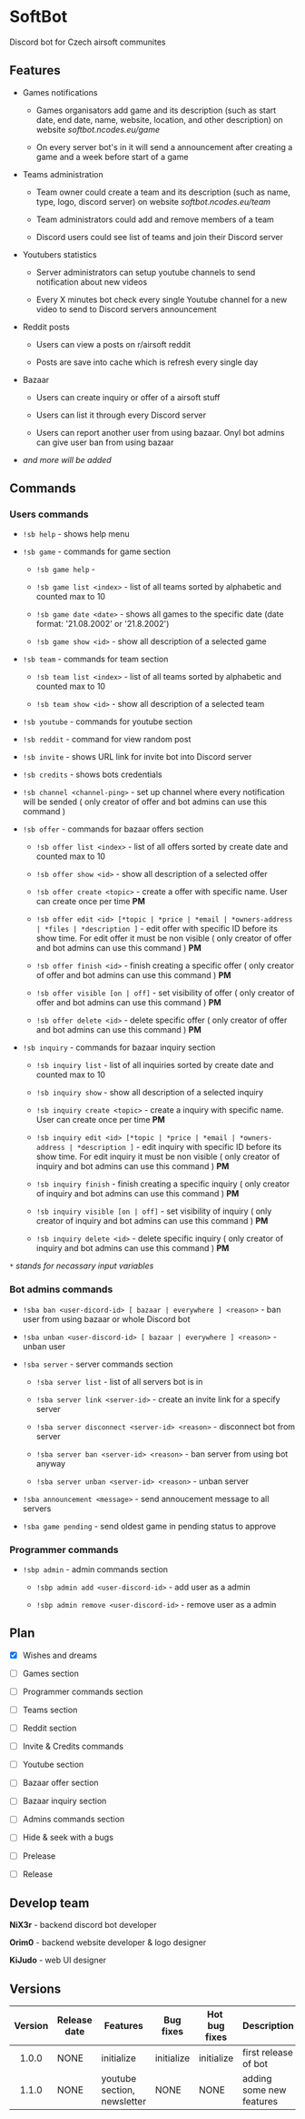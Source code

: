 # SoftBot

Discord bot for Czech airsoft communites

## Features

- Games notifications
  
  - Games organisators add game and its description (such as start date, end date, name, website, location, and other description) on website *softbot.ncodes.eu/game*
  
  - On every server bot's in it will send a announcement after creating a game and a week before start of a game

- Teams administration
  
  - Team owner could create a team and its description (such as name, type, logo, discord server) on website *softbot.ncodes.eu/team*
  
  - Team administrators could add and remove members of a team
  
  - Discord users could see list of teams and join their Discord server

- Youtubers statistics
  
  - Server administrators can setup youtube channels to send notification about new videos
  
  - Every X minutes bot check every single Youtube channel for a new video to send to Discord servers announcement

- Reddit posts
  
  - Users can view a posts on r/airsoft reddit
  
  - Posts are save into cache which is refresh every single day

- Bazaar
  
  - Users can create inquiry or offer of a airsoft stuff
  
  - Users can list it through every Discord server
  
  - Users can report another user from using bazaar. Onyl bot admins can give user ban from using bazaar

- *and more will be added*

## Commands

### Users commands

- `!sb help` - shows help menu

- `!sb game` - commands for game section
  
  - `!sb game help` -
  
  - `!sb game list <index>` - list of all teams sorted by alphabetic and counted max to 10
  
  - `!sb game date <date>` - shows all games to the specific date (date format: '21.08.2002' or '21.8.2002')
  
  - `!sb game show <id>` - show all description of a selected game

- `!sb team` - commands for team section
  
  - `!sb team list <index>` - list of all teams sorted by alphabetic and counted max to 10
  
  - `!sb team show <id>` - show all description of a selected team

- `!sb youtube` - commands for youtube section

- `!sb reddit` - command for view random post

- `!sb invite` - shows URL link for invite bot into Discord server

- `!sb credits` - shows bots credentials

- `!sb channel <channel-ping>` - set up channel where every notification will be sended ( only creator of offer and bot admins can use this command )

- `!sb offer` - commands for bazaar offers section
  
  - `!sb offer list <index>` - list of all offers sorted by create date and counted max to 10
  
  - `!sb offer show <id>` - show all description of a selected offer
  
  - `!sb offer create <topic>` - create a offer with specific name. User can create once per time **PM**
  
  - `!sb offer edit <id> [*topic | *price | *email | *owners-address | *files | *description ]` - edit offer with specific ID before its show time. For edit offer it must be non visible ( only creator of offer and bot admins can use this command ) **PM**
  
  - `!sb offer finish <id>` - finish creating a specific offer ( only creator of offer and bot admins can use this command ) **PM**
  
  - `!sb offer visible [on | off]` - set visibility of offer ( only creator of offer and bot admins can use this command ) **PM**
  
  - `!sb offer delete <id>` - delete specific offer ( only creator of offer and bot admins can use this command ) **PM**

- `!sb inquiry` - commands for bazaar inquiry section
  
  - `!sb inquiry list` - list of all inquiries sorted by create date and counted max to 10
  
  - `!sb inquiry show` - show all description of a selected inquiry
  
  - `!sb inquiry create <topic>` - create a inquiry with specific name. User can create once per time **PM**
  
  - `!sb inquiry edit <id> [*topic | *price | *email | *owners-address | *description ]` - edit inquiry with specific ID before its show time. For edit inquiry it must be non visible ( only creator of inquiry and bot admins can use this command ) **PM**
  
  - `!sb inquiry finish` - finish creating a specific inquiry ( only creator of inquiry and bot admins can use this command ) **PM**
  
  - `!sb inquiry visible [on | off]` - set visibility of inquiry ( only creator of inquiry and bot admins can use this command ) **PM**
  
  - `!sb inquiry delete <id>` - delete specific inquiry ( only creator of inquiry and bot admins can use this command ) **PM**

*`*` stands for necassary input variables*

### Bot admins commands

- `!sba ban <user-dicord-id> [ bazaar | everywhere ] <reason>` - ban user from using bazaar or whole Discord bot

- `!sba unban <user-discord-id> [ bazaar | everywhere ] <reason>` - unban user

- `!sba server` - server commands section
  
  - `!sba server list` - list of all servers bot is in
  
  - `!sba server link <server-id>` - create an invite link for a specify server
  
  - `!sba server disconnect <server-id> <reason>` - disconnect bot from server
  
  - `!sba server ban <server-id> <reason>` - ban server from using bot anyway
  
  - `!sba server unban <server-id> <reason>` - unban server

- `!sba announcement <message>` - send annoucement message to all servers

- `!sba game pending` - send oldest game in pending status to approve

### Programmer commands

- `!sbp admin` - admin commands section
  
  - `!sbp admin add <user-discord-id>` - add user as a admin
  
  - `!sbp admin remove <user-discord-id>` - remove user as a admin

## Plan

- [x] Wishes and dreams

- [ ] Games section

- [ ] Programmer commands section

- [ ] Teams section

- [ ] Reddit section

- [ ] Invite & Credits commands

- [ ] Youtube section

- [ ] Bazaar offer section

- [ ] Bazaar inquiry section

- [ ] Admins commands section

- [ ] Hide & seek with a bugs

- [ ] Prelease

- [ ] Release

## Develop team

**NiX3r** - backend discord bot developer

**Orim0** - backend website developer & logo designer

**KiJudo** - web UI designer



## Versions

| Version | Release date | Features                    | Bug fixes  | Hot  bug fixes | Description              |
|:-------:| ------------ | --------------------------- | ---------- | -------------- | ------------------------ |
| 1.0.0   | NONE         | initialize                  | initialize | initialize     | first release of bot     |
| 1.1.0   | NONE         | youtube section, newsletter | NONE       | NONE           | adding some new features |
